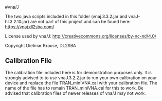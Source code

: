 #vna/J

The two java scripts included in this folder (vnaj.3.3.2.jar and vnaJ-hl.3.2.10.jar) are not part of this project and can be found here: https://vnaj.dl2sba.com/

License used by vna/J: http://creativecommons.org/licenses/by-nc-nd/4.0/

Copyright Dietmar Krause, DL2SBA

## Calibration File
The calibration file included here is for demonstration purposes only. It is strongly advised to to use vnaJ.3.2.2.jar to run your own calibration on your device and replace the file TRAN_miniVNA.cal with your calibration file. The name of the file has to remain TRAN_miniVNA.cal for this to work. Be advised that calibration files of newer releases of vna/J may not work. 
